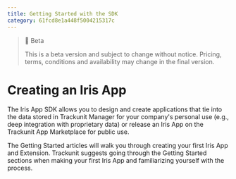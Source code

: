 ```yaml
---
title: Getting Started with the SDK
category: 61fcd8e1a448f5004215317c
---
```


> 🚧 Beta
> 
> This is a beta version and subject to change without notice. Pricing, terms, conditions and availability may change in the final version.

# Creating an Iris App
 
The Iris App SDK allows you to design and create applications that tie into the data stored in Trackunit Manager for your company's personal use (e.g., deep integration with proprietary data) or release an Iris App on the Trackunit App Marketplace for public use.

The Getting Started articles will walk you through creating your first Iris App and Extension. Trackunit suggests going through the Getting Started sections when making your first Iris App and familiarizing yourself with the process.

